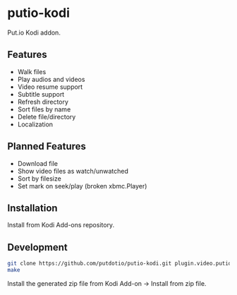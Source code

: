 # putio-kodi

Put.io Kodi addon.

## Features

- Walk files
- Play audios and videos
- Video resume support
- Subtitle support
- Refresh directory
- Sort files by name
- Delete file/directory
- Localization

## Planned Features

- Download file
- Show video files as watch/unwatched
- Sort by filesize
- Set mark on seek/play (broken xbmc.Player)

## Installation

Install from Kodi Add-ons repository.

## Development

```sh
git clone https://github.com/putdotio/putio-kodi.git plugin.video.putio
make
```
Install the generated zip file from Kodi Add-on -> Install from zip file.
